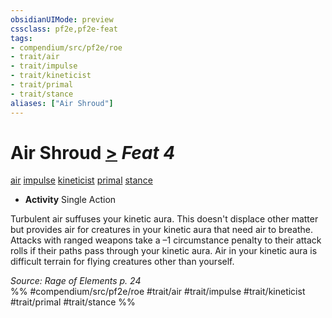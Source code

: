 ```yaml
---
obsidianUIMode: preview
cssclass: pf2e,pf2e-feat
tags:
- compendium/src/pf2e/roe
- trait/air
- trait/impulse
- trait/kineticist
- trait/primal
- trait/stance
aliases: ["Air Shroud"]
---
```

# Air Shroud  [>](chapter-9-playing-the-game.md#Actions "Single Action") *Feat 4*  
[air](air.md "Air Energy & Element Trait")  [impulse](impulse-roe.md "Impulse Action & Ability Trait")  [kineticist](kineticist-roe.md "Kineticist Class Trait")  [primal](primal.md "Primal Tradition Trait")  [stance](stance.md "Stance Combat Trait")  

- **Activity** Single Action

Turbulent air suffuses your kinetic aura. This doesn't displace other matter but provides air for creatures in your kinetic aura that need air to breathe. Attacks with ranged weapons take a –1 circumstance penalty to their attack rolls if their paths pass through your kinetic aura. Air in your kinetic aura is difficult terrain for flying creatures other than yourself.

*Source: Rage of Elements p. 24*  
%% #compendium/src/pf2e/roe #trait/air #trait/impulse #trait/kineticist #trait/primal #trait/stance %%